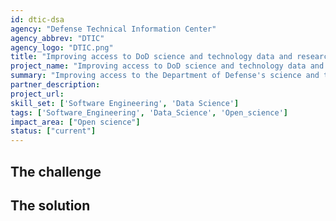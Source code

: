 ```yaml
---
id: dtic-dsa
agency: "Defense Technical Information Center"
agency_abbrev: "DTIC"
agency_logo: "DTIC.png"
title: "Improving access to DoD science and technology data and research"
project_name: "Improving access to DoD science and technology data and research"
summary: "Improving access to the Department of Defense's science and technology data and analytics at the Defense Technical Information Center to rapidly, accurately, and reliably deliver the knowledge needed to create technology developments that will protect and enhance U.S. competitive advantage."
partner_description: 
project_url: 
skill_set: ['Software Engineering', 'Data Science']
tags: ['Software_Engineering', 'Data_Science', 'Open_science']
impact_area: ["Open science"]
status: ["current"]
---
```


## The challenge



## The solution 
